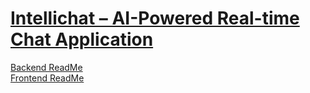 # [Intellichat – AI-Powered Real-time Chat Application](https://intellichat-frontend-045v.onrender.com/) 

[Backend ReadMe](./backend/ReadMe.md)  
[Frontend ReadMe](./frontend/ReadMe.md)  